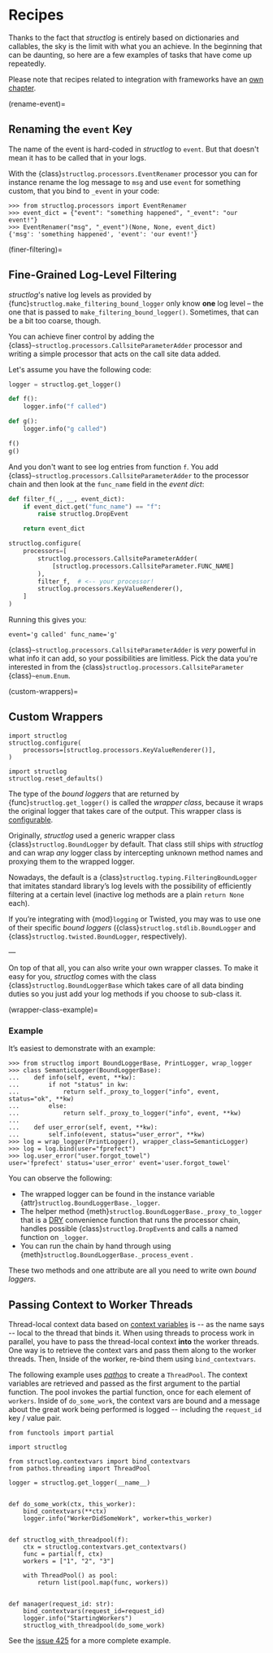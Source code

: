 # Recipes

Thanks to the fact that *structlog* is entirely based on dictionaries and callables, the sky is the limit with what you an achieve.
In the beginning that can be daunting, so here are a few examples of tasks that have come up repeatedly.

Please note that recipes related to integration with frameworks have an [own chapter](frameworks.md).

(rename-event)=

## Renaming the `event` Key

The name of the event is hard-coded in *structlog* to `event`.
But that doesn't mean it has to be called that in your logs.

With the {class}`structlog.processors.EventRenamer` processor you can for instance rename  the log message to `msg` and use `event` for something custom, that you bind to `_event` in your code:

```pycon
>>> from structlog.processors import EventRenamer
>>> event_dict = {"event": "something happened", "_event": "our event!"}
>>> EventRenamer("msg", "_event")(None, None, event_dict)
{'msg': 'something happened', 'event': 'our event!'}
```

(finer-filtering)=

## Fine-Grained Log-Level Filtering

*structlog*'s native log levels as provided by {func}`structlog.make_filtering_bound_logger` only know **one** log level – the one that is passed to `make_filtering_bound_logger()`.
Sometimes, that can be a bit too coarse, though.

You can achieve finer control by adding the {class}`~structlog.processors.CallsiteParameterAdder` processor and writing a simple processor that acts on the call site data added.

Let's assume you have the following code:

```python
logger = structlog.get_logger()

def f():
    logger.info("f called")

def g():
    logger.info("g called")

f()
g()
```

And you don't want to see log entries from function `f`.
You add {class}`~structlog.processors.CallsiteParameterAdder` to the processor chain and then look at the `func_name` field in the *event dict*:

```python
def filter_f(_, __, event_dict):
    if event_dict.get("func_name") == "f":
        raise structlog.DropEvent

    return event_dict

structlog.configure(
    processors=[
        structlog.processors.CallsiteParameterAdder(
            [structlog.processors.CallsiteParameter.FUNC_NAME]
        ),
        filter_f,  # <-- your processor!
        structlog.processors.KeyValueRenderer(),
    ]
)
```

Running this gives you:

```
event='g called' func_name='g'
```

{class}`~structlog.processors.CallsiteParameterAdder` is *very* powerful in what info it can add, so your possibilities are limitless.
Pick the data you're interested in from the {class}`structlog.processors.CallsiteParameter` {class}`~enum.Enum`.


(custom-wrappers)=

## Custom Wrappers

```{testsetup}
import structlog
structlog.configure(
    processors=[structlog.processors.KeyValueRenderer()],
)
```

```{testcleanup}
import structlog
structlog.reset_defaults()
```

The type of the *bound loggers* that are returned by {func}`structlog.get_logger()` is called the *wrapper class*, because it wraps the original logger that takes care of the output.
This wrapper class is [configurable](configuration.md).

Originally, *structlog* used a generic wrapper class {class}`structlog.BoundLogger` by default.
That class still ships with *structlog* and can wrap *any* logger class by intercepting unknown method names and proxying them to the wrapped logger.

Nowadays, the default is a {class}`structlog.typing.FilteringBoundLogger` that imitates standard library’s log levels with the possibility of efficiently filtering at a certain level (inactive log methods are a plain `return None` each).

If you’re integrating with {mod}`logging` or Twisted, you may was to use one of their specific *bound loggers* ({class}`structlog.stdlib.BoundLogger` and {class}`structlog.twisted.BoundLogger`, respectively).

—

On top of that all, you can also write your own wrapper classes.
To make it easy for you, *structlog* comes with the class {class}`structlog.BoundLoggerBase` which takes care of all data binding duties so you just add your log methods if you choose to sub-class it.

(wrapper-class-example)=

### Example

It’s easiest to demonstrate with an example:

```{doctest}
>>> from structlog import BoundLoggerBase, PrintLogger, wrap_logger
>>> class SemanticLogger(BoundLoggerBase):
...    def info(self, event, **kw):
...        if not "status" in kw:
...            return self._proxy_to_logger("info", event, status="ok", **kw)
...        else:
...            return self._proxy_to_logger("info", event, **kw)
...
...    def user_error(self, event, **kw):
...        self.info(event, status="user_error", **kw)
>>> log = wrap_logger(PrintLogger(), wrapper_class=SemanticLogger)
>>> log = log.bind(user="fprefect")
>>> log.user_error("user.forgot_towel")
user='fprefect' status='user_error' event='user.forgot_towel'
```

You can observe the following:

- The wrapped logger can be found in the instance variable {attr}`structlog.BoundLoggerBase._logger`.
- The helper method {meth}`structlog.BoundLoggerBase._proxy_to_logger` that is a [DRY] convenience function that runs the processor chain, handles possible {class}`structlog.DropEvent`s and calls a named function on `_logger`.
- You can run the chain by hand through using {meth}`structlog.BoundLoggerBase._process_event` .

These two methods and one attribute are all you need to write own *bound loggers*.

[dry]: https://en.wikipedia.org/wiki/Don%27t_repeat_yourself


## Passing Context to Worker Threads

Thread-local context data based on [context variables](contextvars.md) is -- as the name says -- local to the thread that binds it.
When using threads to process work in parallel, you have to pass the thread-local context **into** the worker threads.
One way is to retrieve the context vars and pass them along to the worker threads.
Then, Inside of the worker, re-bind them using `bind_contextvars`.

The following example uses [*pathos*](https://pypi.org/project/pathos/) to create a `ThreadPool`.
The context variables are retrieved and passed as the first argument to the partial function.
The pool invokes the partial function, once for each element of `workers`.
Inside of `do_some_work`, the context vars are bound and a message about the great work being performed is logged -- including the `request_id` key / value pair.

```
from functools import partial

import structlog

from structlog.contextvars import bind_contextvars
from pathos.threading import ThreadPool

logger = structlog.get_logger(__name__)


def do_some_work(ctx, this_worker):
    bind_contextvars(**ctx)
    logger.info("WorkerDidSomeWork", worker=this_worker)


def structlog_with_threadpool(f):
    ctx = structlog.contextvars.get_contextvars()
    func = partial(f, ctx)
    workers = ["1", "2", "3"]

    with ThreadPool() as pool:
        return list(pool.map(func, workers))


def manager(request_id: str):
    bind_contextvars(request_id=request_id)
    logger.info("StartingWorkers")
    structlog_with_threadpool(do_some_work)

```

See the [issue 425](https://github.com/hynek/structlog/issues/425) for a more complete example.
